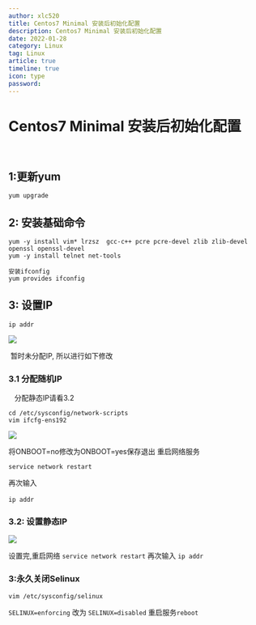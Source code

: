 ```yaml
---
author: xlc520
title: Centos7 Minimal 安装后初始化配置
description: Centos7 Minimal 安装后初始化配置
date: 2022-01-28
category: Linux
tag: Linux
article: true
timeline: true
icon: type
password: 
---
```

# Centos7 Minimal 安装后初始化配置

 
## 1:更新yum

`yum upgrade`

## 2: 安装基础命令

```shell
yum -y install vim* lrzsz  gcc-c++ pcre pcre-devel zlib zlib-devel openssl openssl-devel
yum -y install telnet net-tools

安装ifconfig
yum provides ifconfig
```

## 3: 设置IP
`ip addr`

![](http://alist.ciberviler.top/d/ecloud180/images/linux/Centos7Minimal_files/3.jpg)

 暂时未分配IP, 所以进行如下修改
### 3.1 分配随机IP 
   
分配静态IP请看3.2

```shell
cd /etc/sysconfig/network-scripts
vim ifcfg-ens192
```
![](http://alist.ciberviler.top/d/ecloud180/images/linux/Centos7Minimal_files/1.jpg)

将ONBOOT=no修改为ONBOOT=yes保存退出
重启网络服务

`service network restart`

再次输入

`ip addr`
 
### 3.2: 设置静态IP

![](http://alist.ciberviler.top/d/ecloud180/images/linux/Centos7Minimal_files/2.jpg)

设置完,重启网络
`service network restart`
再次输入
`ip addr`

### 3:永久关闭Selinux

`vim /etc/sysconfig/selinux`

`SELINUX=enforcing` 改为 `SELINUX=disabled`
重启服务`reboot`